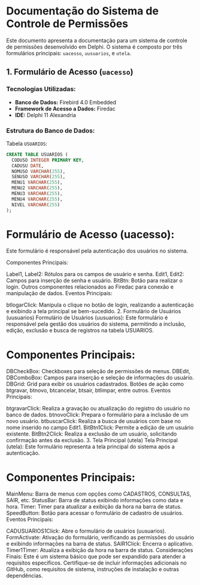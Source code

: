 # Documentação do Sistema de Controle de Permissões

Este documento apresenta a documentação para um sistema de controle de permissões desenvolvido em Delphi. O sistema é composto por três formulários principais: `uacesso`, `uusuarios`, e `utela`.

## 1. Formulário de Acesso (`uacesso`)

### Tecnologias Utilizadas:

- **Banco de Dados:** Firebird 4.0 Embedded
- **Framework de Acesso a Dados:** Firedac
- **IDE:** Delphi 11 Alexandria

### Estrutura do Banco de Dados:

Tabela `USUARIOS`:

```sql
CREATE TABLE USUARIOS (
  CODUSO INTEGER PRIMARY KEY,
  CADUSU DATE,
  NOMUSO VARCHAR(255),
  SENUSO VARCHAR(255),
  MENU1 VARCHAR(255),
  MENU2 VARCHAR(255),
  MENU3 VARCHAR(255),
  MENU4 VARCHAR(255),
  NIVEL VARCHAR(255)
);
```
# Formulário de Acesso (uacesso):
Este formulário é responsável pela autenticação dos usuários no sistema.

Componentes Principais:

Label1, Label2: Rótulos para os campos de usuário e senha.
Edit1, Edit2: Campos para inserção de senha e usuário.
BitBtn: Botão para realizar o login.
Outros componentes relacionados ao Firedac para conexão e manipulação de dados.
Eventos Principais:

btlogarClick: Manipula o clique no botão de login, realizando a autenticação e exibindo a tela principal se bem-sucedido.
2. Formulário de Usuários (uusuarios)
Formulário de Usuários (uusuarios):
Este formulário é responsável pela gestão dos usuários do sistema, permitindo a inclusão, edição, exclusão e busca de registros na tabela USUARIOS.

# Componentes Principais:

DBCheckBox: Checkboxes para seleção de permissões de menus.
DBEdit, DBComboBox: Campos para inserção e seleção de informações do usuário.
DBGrid: Grid para exibir os usuários cadastrados.
Botões de ação como btgravar, btnovo, btcancelar, btsair, btlimpar, entre outros.
Eventos Principais:

btgravarClick: Realiza a gravação ou atualização do registro do usuário no banco de dados.
btnovoClick: Prepara o formulário para a inclusão de um novo usuário.
btbuscarClick: Realiza a busca de usuários com base no nome inserido no campo Edit1.
BitBtn1Click: Permite a edição de um usuário existente.
BitBtn2Click: Realiza a exclusão de um usuário, solicitando confirmação antes da exclusão.
3. Tela Principal (utela)
Tela Principal (utela):
Este formulário representa a tela principal do sistema após a autenticação.

# Componentes Principais:

MainMenu: Barra de menus com opções como CADASTROS, CONSULTAS, SAIR, etc.
StatusBar: Barra de status exibindo informações como data e hora.
Timer: Timer para atualizar a exibição da hora na barra de status.
SpeedButton: Botão para acessar o formulário de cadastro de usuários.
Eventos Principais:

CADUSUARIOS1Click: Abre o formulário de usuários (uusuarios).
FormActivate: Ativação do formulário, verificando as permissões do usuário e exibindo informações na barra de status.
SAIR1Click: Encerra o aplicativo.
Timer1Timer: Atualiza a exibição da hora na barra de status.
Considerações Finais:
Este é um sistema básico que pode ser expandido para atender a requisitos específicos. Certifique-se de incluir informações adicionais no GitHub, como requisitos de sistema, instruções de instalação e outras dependências.
